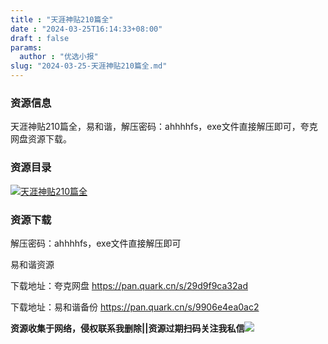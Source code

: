 ```yaml
---
title : "天涯神贴210篇全"
date : "2024-03-25T16:14:33+08:00"
draft : false
params:
  author : "优选小报"
slug: "2024-03-25-天涯神贴210篇全.md"
---
```


### 资源信息

天涯神贴210篇全，易和谐，解压密码：ahhhhfs，exe文件直接解压即可，夸克网盘资源下载。

### 资源目录

[![天涯神贴210篇全](//img7-1.zhekoulieshou.com/mmbiz_jpg/iaHBVewvSIbAjcr9g6TlCXSfiaDqkbzuEzxn0miaAxlo7CtgicNtGUuJwE4mRibmErXtHsVSRiblTSdkBSsV0IIrSV0Q/0)](//img7-1.zhekoulieshou.com/mmbiz_jpg/iaHBVewvSIbAjcr9g6TlCXSfiaDqkbzuEzxn0miaAxlo7CtgicNtGUuJwE4mRibmErXtHsVSRiblTSdkBSsV0IIrSV0Q/0)

### 资源下载

解压密码：ahhhhfs，exe文件直接解压即可

易和谐资源

下载地址：夸克网盘 https://pan.quark.cn/s/29d9f9ca32ad

下载地址：易和谐备份 https://pan.quark.cn/s/9906e4ea0ac2

**资源收集于网络，侵权联系我删除||资源过期扫码关注我私信**![](//img7-1.zhekoulieshou.com/mmbiz_jpg/iaHBVewvSIbAjcr9g6TlCXSfiaDqkbzuEzp207hVzPqT4YGQOAazQ1KNHCeACbia5Lzq4Ckwibe48iar1q7lgVP1o3w/640?wx_fmt=jpeg&from=appmsg)


